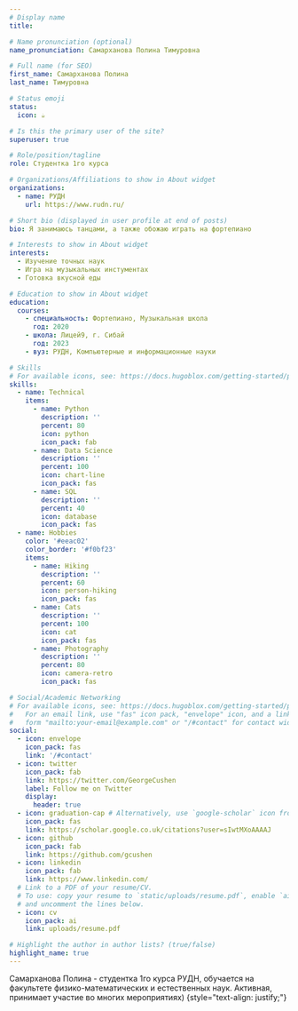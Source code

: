 ```yaml
---
# Display name
title: 

# Name pronunciation (optional)
name_pronunciation: Cамарханова Полина Тимуровна

# Full name (for SEO)
first_name: Самарханова Полина
last_name: Тимуровна

# Status emoji
status:
  icon: ☕️

# Is this the primary user of the site?
superuser: true

# Role/position/tagline
role: Студентка 1го курса

# Organizations/Affiliations to show in About widget
organizations:
  - name: РУДН
    url: https://www.rudn.ru/

# Short bio (displayed in user profile at end of posts)
bio: Я занимаюсь танцами, а также обожаю играть на фортепиано 

# Interests to show in About widget
interests:
  - Изучение точных наук
  - Игра на музыкальных инстументах
  - Готовка вкусной еды

# Education to show in About widget
education:
  courses:
    - специальность: Фортепиано, Музыкальная школа
      год: 2020
    - школа: Лицей9, г. Сибай
      год: 2023
    - вуз: РУДН, Компьютерные и информационные науки

# Skills
# For available icons, see: https://docs.hugoblox.com/getting-started/page-builder/#icons
skills:
  - name: Technical
    items:
      - name: Python
        description: ''
        percent: 80
        icon: python
        icon_pack: fab
      - name: Data Science
        description: ''
        percent: 100
        icon: chart-line
        icon_pack: fas
      - name: SQL
        description: ''
        percent: 40
        icon: database
        icon_pack: fas
  - name: Hobbies
    color: '#eeac02'
    color_border: '#f0bf23'
    items:
      - name: Hiking
        description: ''
        percent: 60
        icon: person-hiking
        icon_pack: fas
      - name: Cats
        description: ''
        percent: 100
        icon: cat
        icon_pack: fas
      - name: Photography
        description: ''
        percent: 80
        icon: camera-retro
        icon_pack: fas

# Social/Academic Networking
# For available icons, see: https://docs.hugoblox.com/getting-started/page-builder/#icons
#   For an email link, use "fas" icon pack, "envelope" icon, and a link in the
#   form "mailto:your-email@example.com" or "/#contact" for contact widget.
social:
  - icon: envelope
    icon_pack: fas
    link: '/#contact'
  - icon: twitter
    icon_pack: fab
    link: https://twitter.com/GeorgeCushen
    label: Follow me on Twitter
    display:
      header: true
  - icon: graduation-cap # Alternatively, use `google-scholar` icon from `ai` icon pack
    icon_pack: fas
    link: https://scholar.google.co.uk/citations?user=sIwtMXoAAAAJ
  - icon: github
    icon_pack: fab
    link: https://github.com/gcushen
  - icon: linkedin
    icon_pack: fab
    link: https://www.linkedin.com/
  # Link to a PDF of your resume/CV.
  # To use: copy your resume to `static/uploads/resume.pdf`, enable `ai` icons in `params.yaml`,
  # and uncomment the lines below.
  - icon: cv
    icon_pack: ai
    link: uploads/resume.pdf

# Highlight the author in author lists? (true/false)
highlight_name: true
---
```


Самарханова Полина - студентка 1го курса РУДН, обучается на факультете физико-математических и естественных наук. Активная, принимает участие во многих мероприятиях) 
{style="text-align: justify;"}
